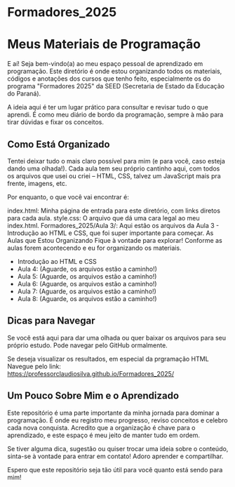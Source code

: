 # Formadores_2025
# Meus Materiais de Programação
E aí! Seja bem-vindo(a) ao meu espaço pessoal de aprendizado em programação. Este diretório é onde estou organizando todos os materiais, códigos e anotações dos cursos que tenho feito, especialmente os do programa "Formadores 2025" da SEED (Secretaria de Estado da Educação do Paraná).

A ideia aqui é ter um lugar prático para consultar e revisar tudo o que aprendi. É como meu diário de bordo da programação, sempre à mão para tirar dúvidas e fixar os conceitos.

## Como Está Organizado
Tentei deixar tudo o mais claro possível para mim (e para você, caso esteja dando uma olhada!). Cada aula tem seu próprio cantinho aqui, com todos os arquivos que usei ou criei – HTML, CSS, talvez um JavaScript mais pra frente, imagens, etc.

Por enquanto, o que você vai encontrar é:

index.html: Minha página de entrada para este diretório, com links diretos para cada aula.
style.css: O arquivo que dá uma cara legal ao meu index.html.
Formadores_2025/Aula 3/: Aqui estão os arquivos da Aula 3 - Introdução ao HTML e CSS, que foi super importante para começar.
As Aulas que Estou Organizando
Fique à vontade para explorar! Conforme as aulas forem acontecendo e eu for organizando os materiais.

- Introdução ao HTML e CSS
- Aula 4: (Aguarde, os arquivos estão a caminho!)
- Aula 5: (Aguarde, os arquivos estão a caminho!)
- Aula 6: (Aguarde, os arquivos estão a caminho!)
- Aula 7: (Aguarde, os arquivos estão a caminho!)
- Aula 8: (Aguarde, os arquivos estão a caminho!)

## Dicas para Navegar
Se você está aqui para dar uma olhada ou quer baixar os arquivos para seu próprio estudo. Pode navegar pelo GitHub ormalmente.

Se deseja visualizar os resultados, em especial da prgramação HTML
Navegue pelo link: https://professorclaudiosilva.github.io/Formadores_2025/

## Um Pouco Sobre Mim e o Aprendizado
Este repositório é uma parte importante da minha jornada para dominar a programação. É onde eu registro meu progresso, reviso conceitos e celebro cada nova conquista. Acredito que a organização é chave para o aprendizado, e este espaço é meu jeito de manter tudo em ordem.

Se tiver alguma dica, sugestão ou quiser trocar uma ideia sobre o conteúdo, sinta-se à vontade para entrar em contato! Adoro aprender e compartilhar.

Espero que este repositório seja tão útil para você quanto está sendo para mim!

